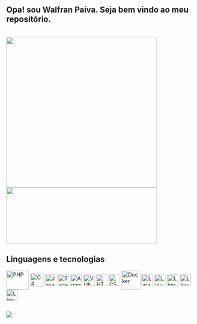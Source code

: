 ## Opa! sou Walfran Paiva. Seja bem vindo ao meu repositório.
<br>
<div  style="display: inline_block;">
<img  width="400em" src="https://github-readme-stats-sigma-five.vercel.app/api?username=walfranp&show_icons=true&theme=tokyonight"/>
<img height="150em" width="400em" src="https://github-readme-stats-sigma-five.vercel.app/api/top-langs/?username=walfranp&layout=compact&theme=tokyonight"/>
</div>

## Linguagens e tecnologias
<div style="display: inline_block">
  <img align="center" alt="PHP" height="50" width="60" src="https://cdn.jsdelivr.net/gh/devicons/devicon/icons/php/php-original.svg">
  <img align="center" alt="C#" height="35" width="35" src="https://cdn.jsdelivr.net/gh/devicons/devicon/icons/csharp/csharp-original.svg">
  <img align="center" alt="Javascript" height="30" width="30" src="https://cdn.jsdelivr.net/gh/devicons/devicon/icons/javascript/javascript-original.svg">
  <img align="center" alt="Typescript" height="30" width="30" src="https://cdn.jsdelivr.net/gh/devicons/devicon/icons/typescript/typescript-original.svg">
  <img align="center" alt="AngularJS" height="30" width="30" src="https://cdn.jsdelivr.net/gh/devicons/devicon/icons/angularjs/angularjs-original.svg">
  <img align="center" alt="VUE" height="30" width="30" src="https://cdn.jsdelivr.net/gh/devicons/devicon/icons/vuejs/vuejs-original.svg">
  <img align="center" alt="HTML5" height="30" width="30" src="https://cdn.jsdelivr.net/gh/devicons/devicon/icons/html5/html5-original.svg">
  <img align="center" alt="CSS3" height="30" width="30" src="https://cdn.jsdelivr.net/gh/devicons/devicon/icons/css3/css3-original.svg">
  <img align="center" alt="Docker" height="50" width="50" src="https://cdn.jsdelivr.net/gh/devicons/devicon/icons/docker/docker-original.svg">
  <img align="center" alt="Laravel" height="30" width="30" src="https://cdn.jsdelivr.net/gh/devicons/devicon@latest/icons/laravel/laravel-original.svg">
  <img align="center" alt="Linux" height="30" width="30" src="https://cdn.jsdelivr.net/gh/devicons/devicon/icons/linux/linux-original.svg">
  <img align="center" alt="Linux" height="30" width="30" src="https://cdn.jsdelivr.net/gh/devicons/devicon@latest/icons/mysql/mysql-original.svg">
  <img align="center" alt="Linux" height="30" width="30" src="https://cdn.jsdelivr.net/gh/devicons/devicon@latest/icons/mongodb/mongodb-original.svg">
  <img align="center" alt="Linux" height="30" width="30" src="https://cdn.jsdelivr.net/gh/devicons/devicon@latest/icons/postgresql/postgresql-original.svg">
</div>

##

<div>
<a href="https://www.linkedin.com/in/walfranp" target="_blank"><img src="https://img.shields.io/badge/-LinkedIn-%230077B5?style=for-the-badge&logo=linkedin&logoColor=white" target="_blank"></a>
</div>

